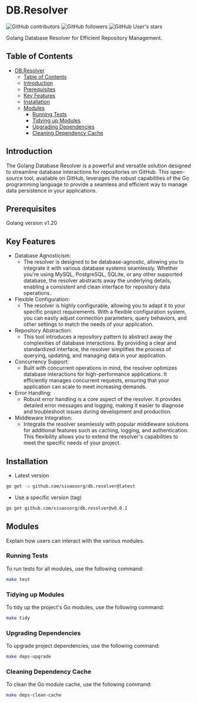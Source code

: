 # DB.Resolver

![GitHub contributors](https://img.shields.io/github/contributors/sivaosorg/gocell)
![GitHub followers](https://img.shields.io/github/followers/sivaosorg)
![GitHub User's stars](https://img.shields.io/github/stars/pnguyen215)

Golang Database Resolver for Efficient Repository Management.

## Table of Contents

- [DB.Resolver](#dbresolver)
  - [Table of Contents](#table-of-contents)
  - [Introduction](#introduction)
  - [Prerequisites](#prerequisites)
  - [Key Features](#key-features)
  - [Installation](#installation)
  - [Modules](#modules)
    - [Running Tests](#running-tests)
    - [Tidying up Modules](#tidying-up-modules)
    - [Upgrading Dependencies](#upgrading-dependencies)
    - [Cleaning Dependency Cache](#cleaning-dependency-cache)

## Introduction

The Golang Database Resolver is a powerful and versatile solution designed to streamline database interactions for repositories on GitHub. This open-source tool, available on GitHub, leverages the robust capabilities of the Go programming language to provide a seamless and efficient way to manage data persistence in your applications.

## Prerequisites

Golang version v1.20

## Key Features
 
- Database Agnosticism:
  - The resolver is designed to be database-agnostic, allowing you to integrate it with various database systems seamlessly. Whether you're using MySQL, PostgreSQL, SQLite, or any other supported database, the resolver abstracts away the underlying details, enabling a consistent and clean interface for repository data operations.
- Flexible Configuration:
  - The resolver is highly configurable, allowing you to adapt it to your specific project requirements. With a flexible configuration system, you can easily adjust connection parameters, query behaviors, and other settings to match the needs of your application.
- Repository Abstraction:
  - This tool introduces a repository pattern to abstract away the complexities of database interactions. By providing a clear and standardized interface, the resolver simplifies the process of querying, updating, and managing data in your application.
- Concurrency Support:
  - Built with concurrent operations in mind, the resolver optimizes database interactions for high-performance applications. It efficiently manages concurrent requests, ensuring that your application can scale to meet increasing demands.
- Error Handling:
  - Robust error handling is a core aspect of the resolver. It provides detailed error messages and logging, making it easier to diagnose and troubleshoot issues during development and production.
- Middleware Integration:
  - Integrate the resolver seamlessly with popular middleware solutions for additional features such as caching, logging, and authentication. This flexibility allows you to extend the resolver's capabilities to meet the specific needs of your project.

## Installation

- Latest version 

```bash
go get -u github.com/sivaosorg/db.resolver@latest
```

- Use a specific version (tag)

```bash
go get github.com/sivaosorg/db.resolver@v0.0.1
```

## Modules

Explain how users can interact with the various modules.

### Running Tests

To run tests for all modules, use the following command:

```bash
make test
```

### Tidying up Modules

To tidy up the project's Go modules, use the following command:

```bash
make tidy
```

### Upgrading Dependencies

To upgrade project dependencies, use the following command:

```bash
make deps-upgrade
```

### Cleaning Dependency Cache

To clean the Go module cache, use the following command:

```bash
make deps-clean-cache
```
 